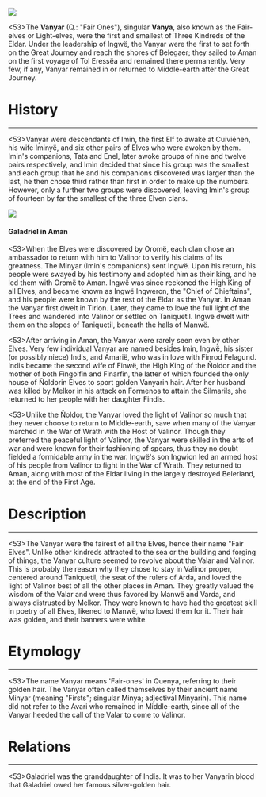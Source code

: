 ![](characters/galadriel/7.jpg)

<53>The **Vanyar** (Q.: "Fair Ones"), singular **Vanya**, also known as the Fair-elves or Light-elves, were the first and smallest of Three Kindreds of the Eldar. Under the leadership of Ingwë, the Vanyar were the first to set forth on the Great Journey and reach the shores of Belegaer; they sailed to Aman on the first voyage of Tol Eressëa and remained there permanently. Very few, if any, Vanyar remained in or returned to Middle-earth after the Great Journey.

# History
---

<53>Vanyar were descendants of Imin, the first Elf to awake at Cuiviénen, his wife Iminyë, and six other pairs of Elves who were awoken by them. Imin's companions, Tata and Enel, later awoke groups of nine and twelve pairs respectively, and Imin decided that since his group was the smallest and each group that he and his companions discovered was larger than the last, he then chose third rather than first in order to make up the numbers. However, only a further two groups were discovered, leaving Imin's group of fourteen by far the smallest of the three Elven clans.

![](characters/galadriel/2.jpg)

#### Galadriel in Aman

<53>When the Elves were discovered by Oromë, each clan chose an ambassador to return with him to Valinor to verify his claims of its greatness. The Minyar (Imin's companions) sent Ingwë. Upon his return, his people were swayed by his testimony and adopted him as their king, and he led them with Oromë to Aman. Ingwë was since reckoned the High King of all Elves, and became known as Ingwë Ingweron, the "Chief of Chieftains", and his people were known by the rest of the Eldar as the Vanyar. In Aman the Vanyar first dwelt in Tirion. Later, they came to love the full light of the Trees and wandered into Valinor or settled on Taniquetil. Ingwë dwelt with them on the slopes of Taniquetil, beneath the halls of Manwë.

<53>After arriving in Aman, the Vanyar were rarely seen even by other Elves. Very few individual Vanyar are named besides Imin, Ingwë, his sister (or possibly niece) Indis, and Amarië, who was in love with Finrod Felagund. Indis became the second wife of Finwë, the High King of the Ñoldor and the mother of both Fingolfin and Finarfin, the latter of which founded the only house of Ñoldorin Elves to sport golden Vanyarin hair. After her husband was killed by Melkor in his attack on Formenos to attain the Silmarils, she returned to her people with her daughter Findis.

<53>Unlike the Ñoldor, the Vanyar loved the light of Valinor so much that they never choose to return to Middle-earth, save when many of the Vanyar marched in the War of Wrath with the Host of Valinor. Though they preferred the peaceful light of Valinor, the Vanyar were skilled in the arts of war and were known for their fashioning of spears, thus they no doubt fielded a formidable army in the war. Ingwë's son Ingwion led an armed host of his people from Valinor to fight in the War of Wrath. They returned to Aman, along with most of the Eldar living in the largely destroyed Beleriand, at the end of the First Age.

# Description

---

<53>The Vanyar were the fairest of all the Elves, hence their name "Fair Elves". Unlike other kindreds attracted to the sea or the building and forging of things, the Vanyar culture seemed to revolve about the Valar and Valinor. This is probably the reason why they chose to stay in Valinor proper, centered around Taniquetil, the seat of the rulers of Arda, and loved the light of Valinor best of all the other places in Aman. They greatly valued the wisdom of the Valar and were thus favored by Manwë and Varda, and always distrusted by Melkor. They were known to have had the greatest skill in poetry of all Elves, likened to Manwë, who loved them for it. Their hair was golden, and their banners were white.

# Etymology

---

<53>The name Vanyar means 'Fair-ones' in Quenya, referring to their golden hair. The Vanyar often called themselves by their ancient name Minyar (meaning "Firsts"; singular Minya; adjectival Minyarin). This name did not refer to the Avari who remained in Middle-earth, since all of the Vanyar heeded the call of the Valar to come to Valinor.

# Relations

---

<53>Galadriel was the granddaughter of Indis. It was to her Vanyarin blood that Galadriel owed her famous silver-golden hair.
